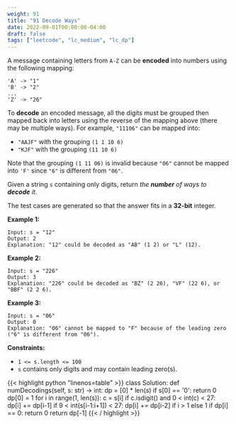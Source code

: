 ```yaml
---
weight: 91
title: "91 Decode Ways"
date: 2022-09-01T00:00:00-04:00
draft: false
tags: ["leetcode", "lc_medium", "lc_dp"]
---
```


A message containing letters from `A-Z` can be **encoded** into numbers using the following mapping:
```
'A' -> "1"
'B' -> "2"
...
'Z' -> "26"
```
To **decode** an encoded message, all the digits must be grouped then mapped back into letters using the reverse of the mapping above (there may be multiple ways). For example, `"11106"` can be mapped into:

- `"AAJF"` with the grouping `(1 1 10 6)`
- `"KJF"` with the grouping `(11 10 6)`

Note that the grouping `(1 11 06)` is invalid because `"06"` cannot be mapped into `'F'` since `"6"` is different from `"06"`.

Given a string `s` containing only digits, return _the **number** of ways to **decode** it._

The test cases are generated so that the answer fits in a **32-bit** integer.

**Example 1:**
```
Input: s = "12"
Output: 2
Explanation: "12" could be decoded as "AB" (1 2) or "L" (12).
```
**Example 2:**
```
Input: s = "226"
Output: 3
Explanation: "226" could be decoded as "BZ" (2 26), "VF" (22 6), or "BBF" (2 2 6).
```
**Example 3:**
```
Input: s = "06"
Output: 0
Explanation: "06" cannot be mapped to "F" because of the leading zero
("6" is different from "06").
```

**Constraints:**
- `1 <= s.length <= 100`
- `s` contains only digits and may contain leading zero(s).

<div class="tabs"></div>
<div class="tab-content">
<div id="python" class="lang">
{{< highlight python "linenos=table" >}}
class Solution:
    def numDecodings(self, s: str) -> int:
        dp = [0] * len(s)
        if s[0] == '0':
            return 0
        dp[0] = 1
        for i in range(1, len(s)):
            c = s[i]
            if c.isdigit() and 0 < int(c) < 27:
                dp[i] += dp[i-1]
            if 9 < int(s[i-1:i+1]) < 27:
                dp[i] += dp[i-2] if i > 1 else 1
            if dp[i] == 0:
                return 0
        return dp[-1]
{{< / highlight >}}
</div>
</div>
